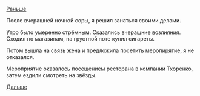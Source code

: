 [Раньше](2018.06.09.md)

После вчерашней ночной соры, я решил занаться своими делами.

Утро было умеренно стрёмным. Сказались вчерашние возлияния. Сходил по магазинам, на грустной ноте купил сигареты.

Потом вышла на связь жена и предложила посетить меропирятие, я не отказался.

Мероприятие оказалось посещением ресторана в компании Тхоренко, затем ездили смотреть на звёзды.

[Дальше](2018.06.11.md)